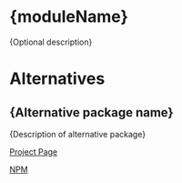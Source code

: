 # {moduleName}

{Optional description}

# Alternatives

## {Alternative package name}

{Description of alternative package}

[Project Page](https://github.com)

[NPM](https://npmjs.com)
